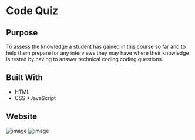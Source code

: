 # Code Quiz

## Purpose
To assess the knowledge a student has gained in this course so far and to help them prepare for any interviews they may have where their knowledge is tested by having to answer technical coding coding questions.

## Built With
* HTML
* CSS
*JavaScript

## Website


![image](https://user-images.githubusercontent.com/104735194/177006981-d40bd0c9-c4ac-4ac2-9d36-1e30db2fc254.png)
![image](https://user-images.githubusercontent.com/104735194/177007033-021054d0-6339-43b5-b549-92b068c92a39.png)
